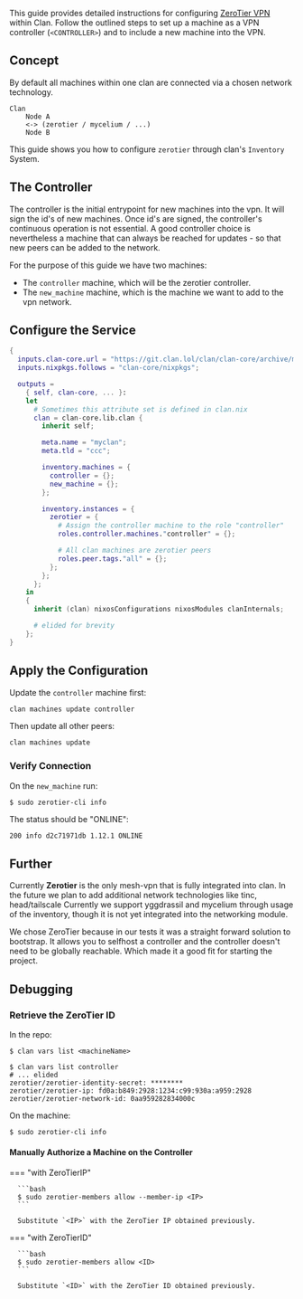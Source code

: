 This guide provides detailed instructions for configuring
[ZeroTier VPN](https://zerotier.com) within Clan. Follow the
outlined steps to set up a machine as a VPN controller (`<CONTROLLER>`) and to
include a new machine into the VPN.

## Concept

By default all machines within one clan are connected via a chosen network technology.

```{.no-copy}
Clan
    Node A
    <-> (zerotier / mycelium / ...)
    Node B
```

This guide shows you how to configure `zerotier` through clan's `Inventory` System.

## The Controller

The controller is the initial entrypoint for new machines into the vpn.
It will sign the id's of new machines.
Once id's are signed, the controller's continuous operation is not essential.
A good controller choice is nevertheless a machine that can always be reached for updates - so that new peers can be added to the network.

For the purpose of this guide we have two machines:

- The `controller` machine, which will be the zerotier controller.
- The `new_machine` machine, which is the machine we want to add to the vpn network.

## Configure the Service

```nix {.nix title="flake.nix" hl_lines="19-25"}
{
  inputs.clan-core.url = "https://git.clan.lol/clan/clan-core/archive/main.tar.gz";
  inputs.nixpkgs.follows = "clan-core/nixpkgs";

  outputs =
    { self, clan-core, ... }:
    let
      # Sometimes this attribute set is defined in clan.nix
      clan = clan-core.lib.clan {
        inherit self;

        meta.name = "myclan";
        meta.tld = "ccc";

        inventory.machines = {
          controller = {};
          new_machine = {};
        };

        inventory.instances = {
          zerotier = {
            # Assign the controller machine to the role "controller"
            roles.controller.machines."controller" = {};

            # All clan machines are zerotier peers
            roles.peer.tags."all" = {};
          };
        };
      };
    in
    {
      inherit (clan) nixosConfigurations nixosModules clanInternals;

      # elided for brevity
    };
}
```

## Apply the Configuration

Update the `controller` machine first:

```bash
clan machines update controller
```

Then update all other peers:

```bash
clan machines update
```

### Verify Connection

On the `new_machine` run:

```bash
$ sudo zerotier-cli info
```

The status should be "ONLINE":

```{.console, .no-copy}
200 info d2c71971db 1.12.1 ONLINE
```

## Further
Currently **Zerotier** is the only mesh-vpn that is fully integrated into clan.
In the future we plan to add additional network technologies like tinc, head/tailscale
Currently we support yggdrassil and mycelium through usage of the inventory, 
though it is not yet integrated into the networking module.

We chose ZeroTier because in our tests it was a straight forward solution to bootstrap.
It allows you to selfhost a controller and the controller doesn't need to be globally reachable.
Which made it a good fit for starting the project.

## Debugging

### Retrieve the ZeroTier ID

In the repo:

```console
$ clan vars list <machineName>
```

```{.console, .no-copy}
$ clan vars list controller
# ... elided
zerotier/zerotier-identity-secret: ********
zerotier/zerotier-ip: fd0a:b849:2928:1234:c99:930a:a959:2928
zerotier/zerotier-network-id: 0aa959282834000c
```

On the machine:

```bash
$ sudo zerotier-cli info
```

#### Manually Authorize a Machine on the Controller

=== "with ZeroTierIP"

      ```bash
      $ sudo zerotier-members allow --member-ip <IP>
      ```

      Substitute `<IP>` with the ZeroTier IP obtained previously.

=== "with ZeroTierID"

      ```bash
      $ sudo zerotier-members allow <ID>
      ```

      Substitute `<ID>` with the ZeroTier ID obtained previously.
